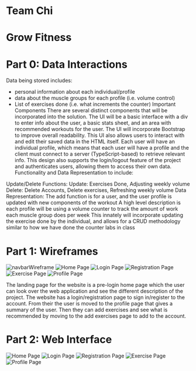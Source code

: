 # Team Chi

# Grow Fitness

# Part 0: Data Interactions
Data being stored includes:
- personal information about each individual/profile
- data about the muscle groups for each profile (i.e. volume control)
- List of exercises done (i.e. what increments the counter)
Important Components
There are several distinct components that will be incorporated into the solution. The UI will be a basic interface with a div to enter info about the user, a basic stats sheet, and an area with recommended workouts for the user. The UI will incorporate Bootstrap to improve overall readability. This UI also allows users to interact with and edit their saved data in the HTML itself. Each user will have an individual profile, which means that each user will have a profile and the client must connect to a server (TypeScript-based) to retrieve relevant info. This design also supports the login/logout feature of the project and authenticates users, allowing them to access their own data.
Functionality and Data Representation to include:

Update/Delete Functions:
Update: Exercises Done, Adjusting weekly volume
Delete: Delete Accounts, Delete exercises, Refreshing weekly volume
Data Representation:
The add function is for a user, and the user profile is updated with new components of the workout
A high level description is each profile will be using a volume counter to track the amount of work each muscle group does per week
This innately will incorporate updating the exercise done by the individual, and allows for a CRUD methodology similar to how we have done the counter labs in class

# Part 1: Wireframes
![navbarWireframe](img/navbarWireframe.png)
![Home Page](img/homeWireframe.png)
![Login Page](img/loginWireframe.png)
![Registration Page](img/registrationWireframe.png)
![Exercise Page](img/exercisesWireframe.png)
![Profile Page](img/profileWireframe.png)

The landing page for the website is a pre-login home page which the user can look over the web application and see the different description of the project. The website has a login/registration page to sign in/register to the account. From their the user is moved to the profile page that gives a summary of the user. Then they can add exercises and see what is recommended by moving to the add exercises page to add to the account.
# Part 2: Web Interface
![Home Page](img/homeInterface.png)
![Login Page](img/loginInterface.png)
![Registration Page](img/registrationInterface.png)
![Exercise Page](img/exercisesInterface.png)
![Profile Page](img/profileInterface.png)


